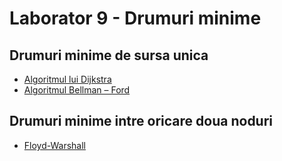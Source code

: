 # Laborator 9 - Drumuri minime

## Drumuri minime de sursa unica
* [Algoritmul lui Dijkstra](https://infoarena.ro/problema/dijkstra)
* [Algoritmul Bellman – Ford](https://infoarena.ro/problema/bellmanford)

## Drumuri minime intre oricare doua noduri
* [Floyd-Warshall](https://infoarena.ro/problema/royfloyd)
